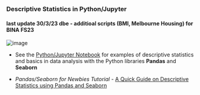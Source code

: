 ### Descriptive Statistics in Python/Jupyter
#### last update 30/3/23 dbe - additioal scripts (BMI, Melbourne Housing) for BINA FS23

![image](https://user-images.githubusercontent.com/52699611/159779822-ae047010-c86b-4d64-873c-1aae9cca0cd9.png)

+ See the [Python/Jupyter Notebook](https://github.com/sawubona-gmbh/BINA-FS23-WORK/blob/main/LB06-DescriptiveStatistics/Python/Python-JUPYTER-Descriptive-Statistics.ipynb) for examples of descriptive statistics and basics in data analysis with the Python libraries **Pandas** and **Seaborn** 

+ *Pandas/Seaborn for Newbies Tutorial* - [A Quick Guide on Descriptive Statistics using Pandas and Seaborn](https://towardsdatascience.com/a-quick-guide-on-descriptive-statistics-using-pandas-and-seaborn-2aadc7395f32) 

